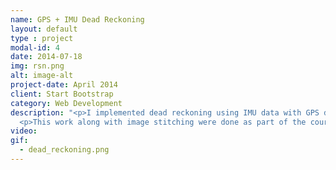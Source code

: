 ```yaml
---
name: GPS + IMU Dead Reckoning
layout: default
type : project
modal-id: 4
date: 2014-07-18
img: rsn.png
alt: image-alt
project-date: April 2014
client: Start Bootstrap
category: Web Development
description: "<p>I implemented dead reckoning using IMU data with GPS data as the ground truth. I wrote ROS2 drivers for a GPS puck and a VN100 IMU and collected datasets driving in Northeastern's autonomous car, NUance. I performed Allan variance test to characterize the IMU's noise, calibrated the magnetometer and applied a complementary filter to process the IMU data.</p>
  <p>This work along with image stitching were done as part of the coursework for Robotics sensing and navigation and can be found <a href='https://github.com/srirangam-r/EECE5554-Robot-Sensing-and-Navigation'>here</a>. </p>"
video: 
gif:
  - dead_reckoning.png
---
```

